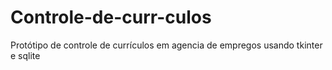 # Controle-de-curr-culos
Protótipo de controle de currículos  em agencia de empregos usando tkinter e sqlite
